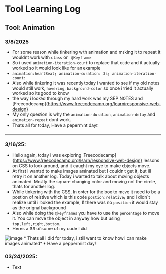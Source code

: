 # Tool Learning Log

## Tool: Animation
### 3/8/2025

* For some reason while tinkering with animation and making it to repeat it wouldnt work with `class` or ` @Keyframe`
*  So i used `animation-iteration-count` to replace that code and it actually worked so it would look like for an example
*  ` animation:heartBeat;
  animation-duration: 3s;
  animation-iteration-count: `
*  Also while tinkering it was recently today i wanted to see if my old notes would still work, `hovering`, `background-color` so once i tried it actually worked so its good to know
* the way i looked through my hard work was my SEP NOTES and [Freecodecamp]{https://www.freecodecamp.org/learn/responsive-web-design}
* My only question is why the `animation-duration`, `animation-delay` and `animation-repeat` dont work.
* Thats all for today, Have a pepermint day❗️

---

### 3/16/25:
* Hello again, today i was exploring [Freecodecamp]{https://www.freecodecamp.org/learn/responsive-web-design} lessons on CSS to look around, and it caught my eye to make objects move.
* At first i wanted to make images aminated but I couldn´t get it, but ill retry it on another log.
Today i wanted to talk about moving objects animated. Mostly the square changing color and moving not the circle, thats for another log.
* While tinkering with the CSS, In order for the box to move it need to be a postion of relative which is this code
`postion:relative;` and i didn´t realize until i looked the example, If there was no `position` it would stay as the orignal background
* Also while doing the `@keyframes` you have to use the `percentage` to move it. You can move the object in anyway how but using `top,left,right,bottom`.
* Heres a SS of some of my code i did
<img scr="image.png" alt=image>
* Thats all i did for today, i still want to know how i can make images animated?
* Have a peppermint day!

### 03/24/2025:
* Text


<!--
* Links you used today (websites, videos, etc)
* Things you tried, progress you made, etc
* Challenges, a-ha moments, etc
* Questions you still have
* What you're going to try next
-->

